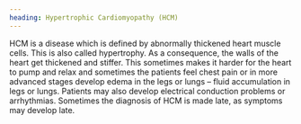 ```yaml
---
heading: Hypertrophic Cardiomyopathy (HCM)
---
```


HCM is a disease which is defined by abnormally thickened heart muscle cells.
This is also called hypertrophy.
As a consequence, the walls of the heart get thickened and stiffer.
This sometimes makes it harder for the heart to pump and relax and sometimes the patients feel chest pain or in more 
advanced stages develop edema in the legs or lungs – fluid accumulation in legs or lungs.
Patients may also develop electrical conduction problems or arrhythmias. Sometimes the diagnosis of HCM is made late, 
as symptoms may develop late.